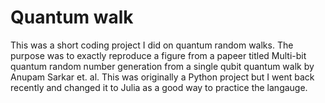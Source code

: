 # Quantum walk

This was a short coding project I did on quantum random walks. The purpose was to exactly reproduce a figure from a papeer titled Multi-bit quantum random number generation from a single qubit quantum walk by Anupam Sarkar et. al. This was originally a Python project but I went back recently and changed it to Julia as a good way to practice the langauge.
